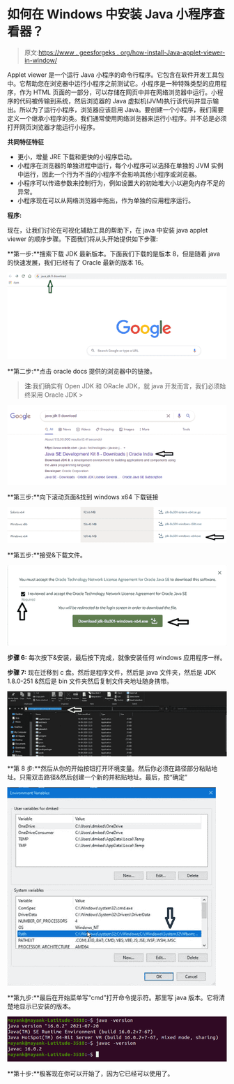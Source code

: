 # 如何在 Windows 中安装 Java 小程序查看器？

> 原文:[https://www . geesforgeks . org/how-install-Java-applet-viewer-in-window/](https://www.geeksforgeeks.org/how-to-install-java-applet-viewer-in-windows/)

Applet viewer 是一个运行 Java 小程序的命令行程序。它包含在软件开发工具包中。它帮助您在浏览器中运行小程序之前测试它。小程序是一种特殊类型的应用程序，作为 HTML 页面的一部分，可以存储在网页中并在网络浏览器中运行。小程序的代码被传输到系统，然后浏览器的 Java 虚拟机(JVM)执行该代码并显示输出。所以为了运行小程序，浏览器应该启用 Java。要创建一个小程序，我们需要定义一个继承小程序的类。我们通常使用网络浏览器来运行小程序。并不总是必须打开网页浏览器才能运行小程序。

**共同特征特征**

*   更小，增量 JRE 下载和更快的小程序启动。
*   小程序在浏览器的单独进程中运行，每个小程序可以选择在单独的 JVM 实例中运行，因此一个行为不当的小程序不会影响其他小程序或浏览器。
*   小程序可以传递参数来控制行为，例如设置大的初始堆大小以避免内存不足的异常。
*   小程序现在可以从网络浏览器中拖出，作为单独的应用程序运行。

**程序:**

现在，让我们讨论在可视化辅助工具的帮助下，在 java 中安装 java applet viewer 的顺序步骤。下面我们将从头开始提供如下步骤:

**第一步:**搜索下载 JDK 最新版本。下面我们下载的是版本 8，但是随着 java 的快速发展，我们已经有了 Oracle 最新的版本 16。

![](img/5e18cdc9bcb58c0d2700b8bd2b254a4d.png)

**第二步:**点击 oracle docs 提供的浏览器中的链接。

> **注**:我们确实有 Open JDK 和 ORacle JDK，就 java 开发而言，我们必须始终采用 Oracle JDK >

![](img/c4366de6c4299897bf2844adc5f4c478.png)

**第三步:**向下滚动页面&找到 windows x64 下载链接

![](img/027e4c1ca9eb2a3bb19d3bbd5e559c3b.png)

**第五步:**接受&下载文件。

![](img/a0ee0daa297fce9b27d5eb69bd021db5.png)

**步骤 6:** 每次按下&安装，最后按下完成，就像安装任何 windows 应用程序一样。

**步骤 7:** 现在迁移到 c 盘。然后是程序文件，然后是 java 文件夹，然后是 JDK 1.8.0-251 &然后是 bin 文件夹然后复制文件夹地址随身携带。

![](img/4ee16897969cd5f6824a13c0d73a3870.png)

**第 8 步:**然后从你的开始按钮打开环境变量。然后你必须在路径部分粘贴地址。只需双击路径&然后创建一个新的并粘贴地址。最后，按“确定”

![](img/bb0b61a8a2189630d27905ce3eee9d96.png)

**第九步:**最后在开始菜单写“cmd”打开命令提示符。那里写 java 版本。它将清楚地显示已安装的版本。

![](img/7d4bfd8236d81ad6c862b42d5e42934c.png)

**第十步:**极客现在你可以开始了，因为它已经可以使用了。